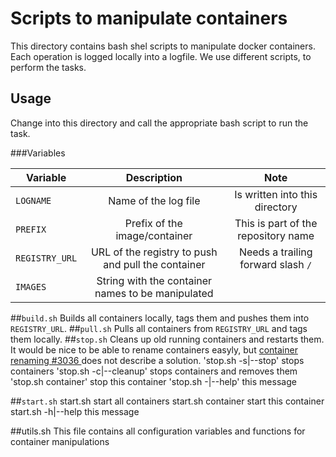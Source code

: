 # Scripts to manipulate containers

This directory contains bash shel scripts to manipulate docker containers.
Each operation is logged locally into a logfile. We use different scripts, 
to perform the tasks. 

## Usage
Change into this directory and call the appropriate bash script to run the task.

###Variables

| Variable | Description | Note |
|---------|:---------:|:-------:|
|`LOGNAME`  | Name of the log file | Is written into this directory|
|`PREFIX`   | Prefix of the image/container | This is part of the repository name| 
|`REGISTRY_URL`| URL of the registry to push and pull the container | Needs a trailing forward slash `/`|
|`IMAGES` | String with the container names to be manipulated  | |

##`build.sh`
Builds all containers locally, tags them and pushes them into `REGISTRY_URL`.
##`pull.sh`
Pulls all containers from `REGISTRY_URL` and tags them locally.
##`stop.sh`
Cleans up old running containers and restarts them. It would be nice to be able to
rename containers easyly, but [ container renaming #3036 ](https://github.com/dotcloud/docker/issues/3036) 
does not describe a solution.
'stop.sh -s|--stop'  	stops containers
'stop.sh -c|--cleanup'  stops containers and removes them
'stop.sh container'	stop this container
'stop.sh -|--help'      this message

##`start.sh`
start.sh                 start all containers
start.sh  container       start this container
start.sh -h|--help       this message

##utils.sh 
This file contains all configuration variables and functions for container manipulations

